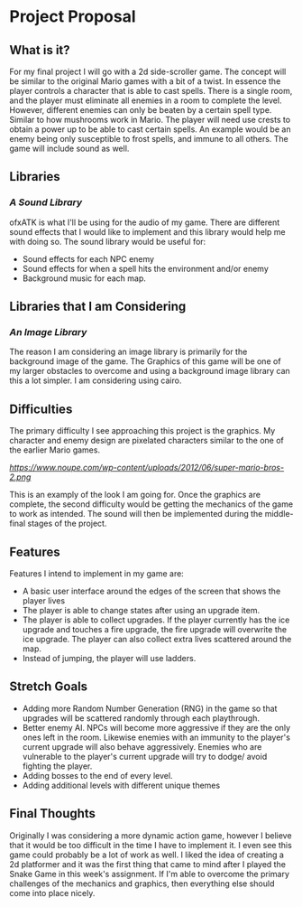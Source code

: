 # Project Proposal

## What is it?

For my final project I will go with a 2d side-scroller game. The concept will be similar to the original Mario games with a bit of a twist. In essence the player controls a character that is able to cast spells. There is a single room, and the player must eliminate all enemies in a room to complete the level. However, different enemies can only be beaten by a certain spell type. Similar to how mushrooms work in Mario. The player will need use crests to obtain a power up to be able to cast certain spells. An example would be an enemy being only susceptible to frost spells, and immune to all others. The game will include sound as well.

## Libraries

### *A Sound Library*

ofxATK is what I'll be using for the audio of my game. There are different sound effects that I would like to implement and this library would help me with doing so. The sound library would be useful for: 

* Sound effects for each NPC enemy
* Sound effects for when a spell hits the environment and/or enemy
* Background music for each map.

## Libraries that I am Considering

### *An Image Library*

The reason I am considering an image library is primarily for the background image of the game. The Graphics of this game will be one of my larger obstacles to overcome and using a background image library can this a lot simpler. I am considering using cairo.

## Difficulties 

The primary difficulty I see approaching this project is the graphics. My character and enemy design are pixelated characters similar to the one of the earlier Mario games. 

*https://www.noupe.com/wp-content/uploads/2012/06/super-mario-bros-2.png*

This is an examply of the look I am going for. Once the graphics are complete, the second difficulty would be getting the mechanics of the game to work as intended. The sound will then be implemented during the middle-final stages of the project.

## Features

Features I intend to implement in my game are:

* A basic user interface around the edges of the screen that shows the player lives
* The player is able to change states after using an upgrade item.
* The player is able to collect upgrades. If the player currently has the ice upgrade and touches a fire upgrade, the fire upgrade will overwrite the ice upgrade. The player can also collect extra lives scattered around the map.
* Instead of jumping, the player will use ladders.

## Stretch Goals

* Adding more Random Number Generation (RNG) in the game so that upgrades will be scattered randomly through each playthrough. 
* Better enemy AI. NPCs will become more aggressive if they are the only ones left in the room. Likewise enemies with an immunity to the player's current upgrade will also behave aggressively. Enemies who are vulnerable to the player's current upgrade will try to dodge/ avoid fighting the player.
* Adding bosses to the end of every level.
* Adding additional levels with different unique themes

## Final Thoughts

Originally I was considering a more dynamic action game, however I believe that it would be too difficult in the time I have to implement it. I even see this game could probably be a lot of work as well. I liked the idea of creating a 2d platformer and it was the first thing that came to mind after I played the Snake Game in this week's assignment. If I'm able to overcome the primary challenges of the mechanics and graphics, then everything else should come into place nicely.


